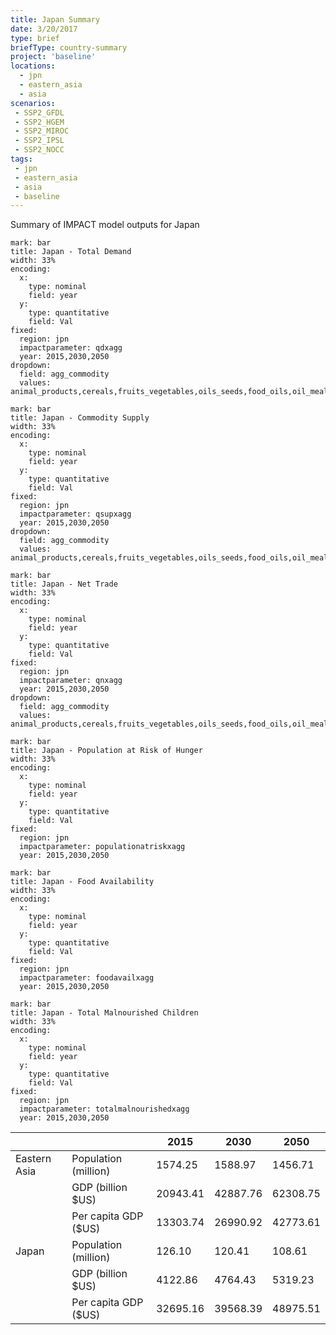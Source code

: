 ```yaml
---
title: Japan Summary
date: 3/20/2017
type: brief
briefType: country-summary
project: 'baseline'
locations:
  - jpn
  - eastern_asia
  - asia
scenarios:
 - SSP2_GFDL
 - SSP2_HGEM
 - SSP2_MIROC
 - SSP2_IPSL
 - SSP2_NOCC
tags:
 - jpn
 - eastern_asia
 - asia
 - baseline
---
```

Summary of IMPACT model outputs for Japan

```chart
mark: bar
title: Japan - Total Demand
width: 33%
encoding:
  x:
    type: nominal
    field: year
  y:
    type: quantitative
    field: Val
fixed:
  region: jpn
  impactparameter: qdxagg
  year: 2015,2030,2050
dropdown:
  field: agg_commodity
  values: animal_products,cereals,fruits_vegetables,oils_seeds,food_oils,oil_meals,other,pulses,roots_tubers,sugar
```

```chart
mark: bar
title: Japan - Commodity Supply
width: 33%
encoding:
  x:
    type: nominal
    field: year
  y:
    type: quantitative
    field: Val
fixed:
  region: jpn
  impactparameter: qsupxagg
  year: 2015,2030,2050
dropdown:
  field: agg_commodity
  values: animal_products,cereals,fruits_vegetables,oils_seeds,food_oils,oil_meals,other,pulses,roots_tubers,sugar
```

```chart
mark: bar
title: Japan - Net Trade
width: 33%
encoding:
  x:
    type: nominal
    field: year
  y:
    type: quantitative
    field: Val
fixed:
  region: jpn
  impactparameter: qnxagg
  year: 2015,2030,2050
dropdown:
  field: agg_commodity
  values: animal_products,cereals,fruits_vegetables,oils_seeds,food_oils,oil_meals,other,pulses,roots_tubers,sugar
```

```chart
mark: bar
title: Japan - Population at Risk of Hunger
width: 33%
encoding:
  x:
    type: nominal
    field: year
  y:
    type: quantitative
    field: Val
fixed:
  region: jpn
  impactparameter: populationatriskxagg
  year: 2015,2030,2050
```

```chart
mark: bar
title: Japan - Food Availability
width: 33%
encoding:
  x:
    type: nominal
    field: year
  y:
    type: quantitative
    field: Val
fixed:
  region: jpn
  impactparameter: foodavailxagg
  year: 2015,2030,2050
```

```chart
mark: bar
title: Japan - Total Malnourished Children
width: 33%
encoding:
  x:
    type: nominal
    field: year
  y:
    type: quantitative
    field: Val
fixed:
  region: jpn
  impactparameter: totalmalnourishedxagg
  year: 2015,2030,2050
```

|   |   | 2015 | 2030 | 2050 |
|---|---|---|---|---|
| Eastern Asia | Population (million) | 1574.25 | 1588.97 | 1456.71 |
|  | GDP (billion $US) | 20943.41 | 42887.76 | 62308.75 |
|  | Per capita GDP ($US) | 13303.74 | 26990.92 | 42773.61 |
| Japan | Population (million) | 126.10 | 120.41 | 108.61 |
|  | GDP (billion $US) | 4122.86 | 4764.43 | 5319.23 |
|  | Per capita GDP ($US) | 32695.16| 39568.39| 48975.51|